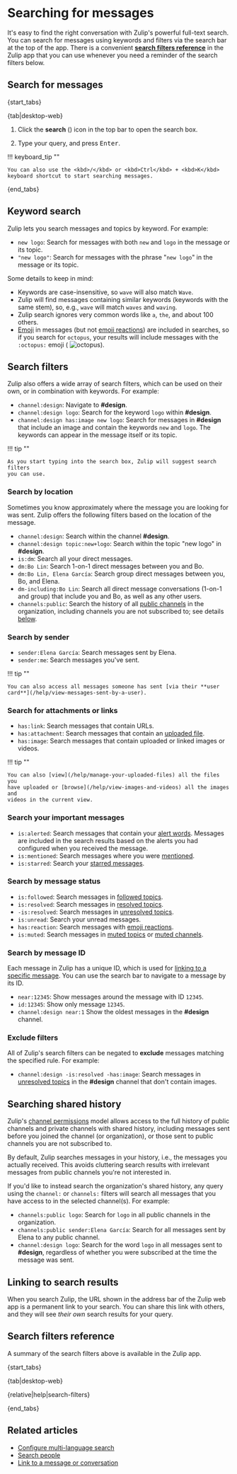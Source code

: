 # Searching for messages

It's easy to find the right conversation with Zulip's powerful full-text search.
You can search for messages using keywords and filters via the search bar at the
top of the app. There is a convenient [**search filters reference**](#search-filters-reference)
in the Zulip app that you can use whenever you need a reminder of the search
filters below.

## Search for messages

{start_tabs}

{tab|desktop-web}

1. Click the **search** (<i class="search_icon zulip-icon
   zulip-icon-search"></i>) icon in the top bar to open the search box.

1. Type your query, and press <kbd>Enter</kbd>.

!!! keyboard_tip ""

    You can also use the <kbd>/</kbd> or <kbd>Ctrl</kbd> + <kbd>K</kbd>
    keyboard shortcut to start searching messages.

{end_tabs}

## Keyword search

Zulip lets you search messages and topics by keyword. For example:

* `new logo`: Search for messages with both `new` and `logo` in the message or
  its topic.
* `"new logo"`: Search for messages with the phrase "`new logo`" in the message
  or its topic.

Some details to keep in mind:

- Keywords are case-insensitive, so `wave` will also match `Wave`.
- Zulip will find messages containing similar keywords (keywords with the same
  stem), so, e.g., `wave` will match `waves` and `waving`.
- Zulip search ignores very common words like `a`, `the`, and about 100 others.
- [Emoji](/help/emoji-and-emoticons) in messages (but not [emoji
  reactions](/help/emoji-reactions)) are included in searches, so if you search
  for `octopus`, your results will include messages with the `:octopus:` emoji (
  <img src="/static/generated/emoji/images-google-64/1f419.png" alt="octopus"
  class="emoji-small"/>).

## Search filters

Zulip also offers a wide array of search filters, which can be used on their
own, or in combination with keywords. For example:

* `channel:design`: Navigate to **#design**.
* `channel:design logo`: Search for the keyword `logo` within **#design**.
* `channel:design has:image new logo`: Search for messages in **#design** that
  include an image and contain the keywords `new` and `logo`. The keywords can
  appear in the message itself or its topic.

!!! tip ""

    As you start typing into the search box, Zulip will suggest search filters
    you can use.

### Search by location

Sometimes you know approximately where the message you are looking for was sent.
Zulip offers the following filters based on the location of the message.

* `channel:design`: Search within the channel **#design**.
* `channel:design topic:new+logo`: Search within the topic "new logo" in
  **#design**.
* `is:dm`: Search all your direct messages.
* `dm:Bo Lin`: Search 1-on-1 direct messages between you and Bo.
* `dm:Bo Lin, Elena García`: Search group direct messages
  between you, Bo, and Elena.
* `dm-including:Bo Lin`: Search all direct message conversations
  (1-on-1 and group) that include you and Bo, as well as any other users.
* `channels:public`: Search the history of all [public
  channels](/help/change-the-privacy-of-a-channel) in the organization, including
  channels you are not subscribed to; see details
  [below](#searching-shared-history).

### Search by sender

* `sender:Elena García`: Search messages sent by Elena.
* `sender:me`: Search messages you've sent.

!!! tip ""

    You can also access all messages someone has sent [via their **user
    card**](/help/view-messages-sent-by-a-user).

### Search for attachments or links

* `has:link`: Search messages that contain URLs.
* `has:attachment`: Search messages that contain an [uploaded
  file](/help/share-and-upload-files).
* `has:image`: Search messages that contain uploaded or linked images or videos.

!!! tip ""

    You can also [view](/help/manage-your-uploaded-files) all the files you
    have uploaded or [browse](/help/view-images-and-videos) all the images and
    videos in the current view.

### Search your important messages

* `is:alerted`: Search messages that contain your [alert
  words](/help/dm-mention-alert-notifications#alert-words). Messages are
  included in the search results based on the alerts you had configured when you
  received the message.
* `is:mentioned`: Search messages where you were
  [mentioned](/help/mention-a-user-or-group).
* `is:starred`: Search your [starred messages](/help/star-a-message).

### Search by message status

* `is:followed`: Search messages in [followed topics](/help/follow-a-topic).
* `is:resolved`: Search messages in [resolved topics](/help/resolve-a-topic).
* `-is:resolved`: Search messages in [unresolved topics](/help/resolve-a-topic).
* `is:unread`: Search your unread messages.
* `has:reaction`: Search messages with [emoji reactions](/help/emoji-reactions).
* `is:muted`: Search messages in [muted topics](/help/mute-a-topic) or
  [muted channels](/help/mute-a-channel).

### Search by message ID

Each message in Zulip has a unique ID, which is used for [linking to a specific
message](/help/link-to-a-message-or-conversation#link-to-zulip-from-anywhere).
You can use the search bar to navigate to a message by its ID.

* `near:12345`: Show messages around the message with ID `12345`.
* `id:12345`: Show only message `12345`.
* `channel:design near:1` Show the oldest messages in the **#design** channel.

### Exclude filters

All of Zulip's search filters can be negated to **exclude** messages matching
the specified rule. For example:

- `channel:design -is:resolved -has:image`: Search messages in [unresolved
  topics](/help/resolve-a-topic) in the **#design** channel that don't contain
  images.

## Searching shared history

Zulip's [channel permissions](/help/channel-permissions) model allows access to
the full history of public channels and private channels with shared history,
including messages sent before you joined the channel (or organization), or those
sent to public channels you are not subscribed to.

By default, Zulip searches messages in your history, i.e., the
messages you actually received.  This avoids cluttering search results
with irrelevant messages from public channels you're not interested in.

If you'd like to instead search the organization's shared history, any query
using the `channel:` or `channels:` filters will search all messages that you have
access to in the selected channel(s).  For example:

* `channels:public logo`: Search for `logo` in all public channels in the
  organization.
* `channels:public sender:Elena García`: Search for all messages sent by
  Elena to any public channel.
* `channel:design logo`: Search for the word `logo` in all messages sent to
  **#design**, regardless of whether you were subscribed at the time the message
  was sent.

## Linking to search results

When you search Zulip, the URL shown in the address bar of the Zulip web app is a
permanent link to your search. You can share this link with others, and they
will see *their own* search results for your query.

## Search filters reference

A summary of the search filters above is available in the Zulip app.

{start_tabs}

{tab|desktop-web}

{relative|help|search-filters}

{end_tabs}

## Related articles

* [Configure multi-language search](/help/configure-multi-language-search)
* [Search people](/help/user-list#search-people)
* [Link to a message or
  conversation](/help/link-to-a-message-or-conversation#link-to-zulip-from-anywhere)
